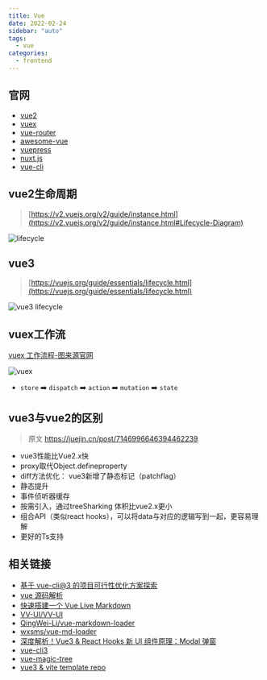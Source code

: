 ```yaml
---
title: Vue
date: 2022-02-24
sidebar: "auto"
tags:
  - vue
categories:
  - frontend
---
```



## 官网

- [vue2](https://v2.vuejs.org/)
- [vuex](https://github.com/vuejs/vuex)
- [vue-router](https://github.com/vuejs/vue-router)
- [awesome-vue](https://github.com/vuejs/awesome-vue)
- [vuepress](https://github.com/vuejs/vuepress)
- [nuxt.js](https://zh.nuxtjs.org/)
- [vue-cli](https://github.com/vuejs/vue-cli)

## vue2生命周期

> [https://v2.vuejs.org/v2/guide/instance.html](https://v2.vuejs.org/v2/guide/instance.html#Lifecycle-Diagram)

![lifecycle](https://cdn.jsdelivr.net/gh/chengzao/imgbed@main/images/lifecycle.6jyenz2z3i40.png)

## vue3

> [https://vuejs.org/guide/essentials/lifecycle.html](https://vuejs.org/guide/essentials/lifecycle.html)

![vue3 lifecycle](https://cdn.jsdelivr.net/gh/chengzao/imgbed@main/images/lifecycle.4oqnk7mo0c80.png)

## vuex工作流

[vuex 工作流程-图来源官网](https://vuex.vuejs.org/zh/)

![vuex](https://vuex.vuejs.org/vuex.png)

- `store` ➡️ `dispatch` ➡️ `action` ➡️ `mutation` ➡️ `state`

## vue3与vue2的区别

> 原文 https://juejin.cn/post/7146996646394462239

- vue3性能比Vue2.x快
- proxy取代Object.defineproperty
- diff方法优化： vue3新增了静态标记（patchflag）
- 静态提升
- 事件侦听器缓存
- 按需引入，通过treeSharking 体积比vue2.x更小
- 组合API（类似react hooks），可以将data与对应的逻辑写到一起，更容易理解
- 更好的Ts支持

## 相关链接

- [基于 vue-cli@3 的项目可行性优化方案探索](https://github.com/HaoChuan9421/vue-cli3-optimization)
- [vue 源码解析](https://ustbhuangyi.github.io/vue-analysis/)
- [快速搭建一个 Vue Live Markdown](https://zhuanlan.zhihu.com/p/34466243)
- [VV-UI/VV-UI](https://github.com/VV-UI/VV-UI.git)
- [QingWei-Li/vue-markdown-loader](https://github.com/QingWei-Li/vue-markdown-loader)
- [wxsms/vue-md-loader](https://github.com/wxsms/vue-md-loader)
- [深度解析！Vue3 & React Hooks 新 UI 组件原理：Modal 弹窗](https://juejin.im/post/5e774a1ae51d4527271ebc92)
- [vue-cli3](https://kuangpf.com/vue-cli-analysis/start/npm.html)
- [vue-magic-tree](https://github.com/pengqiangsheng/vue-magic-tree/blob/master/src/components/ztree.vue)
- [vue3 & vite template repo](https://github.com/cuixiaorui/vite-scaffold-template)
